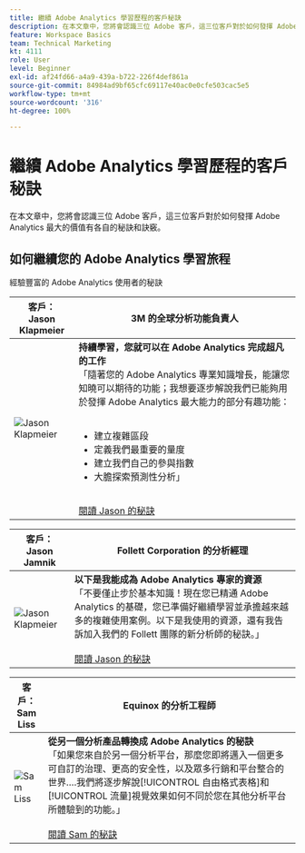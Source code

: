 ```yaml
---
title: 繼續 Adobe Analytics 學習歷程的客戶秘訣
description: 在本文章中，您將會認識三位 Adobe 客戶，這三位客戶對於如何發揮 Adobe Analytics 最大的價值有各自的秘訣和訣竅。
feature: Workspace Basics
team: Technical Marketing
kt: 4111
role: User
level: Beginner
exl-id: af24fd66-a4a9-439a-b722-226f4def861a
source-git-commit: 84984ad9bf65cfc69117e40ac0e0cfe503cac5e5
workflow-type: tm+mt
source-wordcount: '316'
ht-degree: 100%

---
```


# 繼續 Adobe Analytics 學習歷程的客戶秘訣

在本文章中，您將會認識三位 Adobe 客戶，這三位客戶對於如何發揮 Adobe Analytics 最大的價值有各自的秘訣和訣竅。

## 如何繼續您的 Adobe Analytics 學習旅程

經驗豐富的 Adobe Analytics 使用者的秘訣

| 客戶：<br>Jason Klapmeier | 3M 的全球分析功能負責人 |
|------------|------------|
| ![Jason Klapmeier](assets/jasonklapmeier.jpg) | **持續學習，您就可以在 Adobe Analytics 完成超凡的工作** <br> 「隨著您的 Adobe Analytics 專業知識增長，能讓您知曉可以期待的功能；我想要逐步解說我們已能夠用於發揮 Adobe Analytics 最大能力的部分有趣功能：<br><br><ul><li>建立複雜區段</li><li>定義我們最重要的量度</li><li>建立我們自己的參與指數</li><li>大膽探索預測性分析」</li></ul><br>[閱讀 Jason 的秘訣](https://experienceleaguecommunities.adobe.com/t5/Adobe-Analytics-Discussions/Incredible-Things-You-Can-Do-in-Adobe-Analytics/td-p/354333) |

| 客戶：<br>Jason Jamnik | Follett Corporation 的分析經理 |
|------------|------------|
| ![Jason Klapmeier](assets/jasonjamnik.jpg) | **以下是我能成為 Adobe Analytics 專家的資源** <br> 「不要僅止步於基本知識！現在您已精通 Adobe Analytics 的基礎，您已準備好繼續學習並承擔越來越多的複雜使用案例。以下是我使用的資源，還有我告訴加入我們的 Follett 團隊的新分析師的秘訣。」<br><br>[閱讀 Jason 的秘訣](https://experienceleaguecommunities.adobe.com/t5/Adobe-Analytics-Discussions/Here-are-the-resources-I-used-to-become-an-expert-at-using-Adobe/m-p/354226) |

| 客戶：<br>Sam Liss | Equinox 的分析工程師 |
|------------|------------|
| ![Sam Liss](assets/samliss.jpg) | **從另一個分析產品轉換成 Adobe Analytics 的秘訣** <br>「如果您來自於另一個分析平台，那麼您即將邁入一個更多可自訂的治理、更高的安全性，以及眾多行銷和平台整合的世界….我們將逐步解說[!UICONTROL 自由格式表格]和[!UICONTROL 流量]視覺效果如何不同於您在其他分析平台所體驗到的功能。」<br><br>[閱讀 Sam 的秘訣](https://experienceleaguecommunities.adobe.com/t5/Adobe-Analytics-Discussions/An-Analyst-s-Quick-Start-Guide-Switching-to-Adobe/td-p/354312) |
